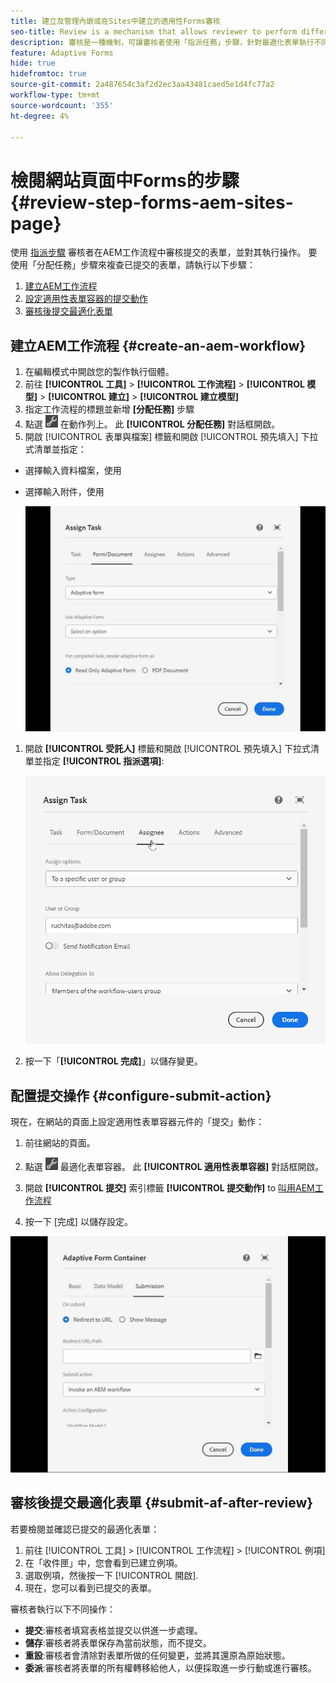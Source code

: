 ```yaml
---
title: 建立及管理內嵌或在Sites中建立的適用性Forms審核
seo-title: Review is a mechanism that allows reviewer to perform different tasks for adaptive forms using Assign Task step
description: 審核是一種機制，可讓審核者使用「指派任務」步驟，針對最適化表單執行不同工作
feature: Adaptive Forms
hide: true
hidefromtoc: true
source-git-commit: 2a487654c3af2d2ec3aa43481caed5e1d4fc77a2
workflow-type: tm+mt
source-wordcount: '355'
ht-degree: 4%

---
```



# 檢閱網站頁面中Forms的步驟 {#review-step-forms-aem-sites-page}

使用 [指派步驟](https://experienceleague.adobe.com/docs/experience-manager-cloud-service/content/forms/create-form-centric-workflows/aem-forms-workflow-step-reference.html#assign-task-step) 審核者在AEM工作流程中審核提交的表單，並對其執行操作。 要使用「分配任務」步驟來複查已提交的表單，請執行以下步驟：

1. [建立AEM工作流程](#create-an-aem-workflow)
1. [設定適用性表單容器的提交動作](#configure-submit-action)
1. [審核後提交最適化表單](#submit-af-after-review)

## 建立AEM工作流程 {#create-an-aem-workflow}

1. 在編輯模式中開啟您的製作執行個體。
1. 前往 **[!UICONTROL 工具]** >  **[!UICONTROL 工作流程]** >  **[!UICONTROL 模型]** > **[!UICONTROL 建立]** > **[!UICONTROL 建立模型]**
1. 指定工作流程的標題並新增 **[分配任務]** 步驟
1. 點選 ![settings_icon](assets/settings_icon.png) 在動作列上。 此 **[!UICONTROL 分配任務]** 對話框開啟。
1. 開啟 [!UICONTROL 表單與檔案] 標籤和開啟 [!UICONTROL 預先填入] 下拉式清單並指定：

* 選擇輸入資料檔案，使用
* 選擇輸入附件，使用

   ![審核步驟](/help/forms/assets/assigntask-review1.gif)

1. 開啟 **[!UICONTROL 受託人]** 標籤和開啟 [!UICONTROL 預先填入] 下拉式清單並指定 **[!UICONTROL 指派選項]**:

   ![審核步驟](/help/forms/assets/review-assignstep.png)

1. 按一下「**[!UICONTROL 完成]**」以儲存變更。

## 配置提交操作 {#configure-submit-action}

現在，在網站的頁面上設定適用性表單容器元件的「提交」動作：

1. 前往網站的頁面。
1. 點選 ![settings_icon](assets/settings_icon.png) 最適化表單容器。 此 **[!UICONTROL 適用性表單容器]** 對話框開啟。
1. 開啟 **[!UICONTROL 提交]** 索引標籤 **[!UICONTROL 提交動作]** to [叫用AEM工作流程](https://experienceleague.adobe.com/docs/experience-manager-cloud-service/content/forms/adaptive-forms-authoring/authoring-adaptive-forms-foundation-components/configure-submit-actions-and-metadata-submission/configuring-submit-actions.html?lang=en#invoke-an-aem-workflow)

1. 按一下 [完成] 以儲存設定。

![submissiontab-reviewstep](/help/forms/assets/submissiontab-reviewstep.gif)

## 審核後提交最適化表單 {#submit-af-after-review}

若要檢閱並確認已提交的最適化表單：

1. 前往 [!UICONTROL 工具] >  [!UICONTROL 工作流程] >  [!UICONTROL 例項]
1. 在「收件匣」中，您會看到已建立例項。
1. 選取例項，然後按一下 [!UICONTROL 開啟].
1. 現在，您可以看到已提交的表單。

審核者執行以下不同操作：

* **提交**:審核者填寫表格並提交以供進一步處理。
* **儲存**:審核者將表單保存為當前狀態，而不提交。
* **重設**:審核者會清除對表單所做的任何變更，並將其還原為原始狀態。
* **委派**:審核者將表單的所有權轉移給他人，以便採取進一步行動或進行審核。
